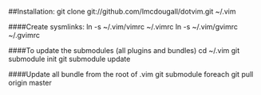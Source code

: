 ##Installation:
	git clone git://github.com/lmcdougall/dotvim.git ~/.vim

####Create sysmlinks:
	ln -s ~/.vim/vimrc ~/.vimrc
	ln -s ~/.vim/gvimrc ~/.gvimrc

####To update the submodules (all plugins and bundles)
    cd ~/.vim
    git submodule init
    git submodule update

####Update all bundle from the root of .vim
    git submodule foreach git pull origin master